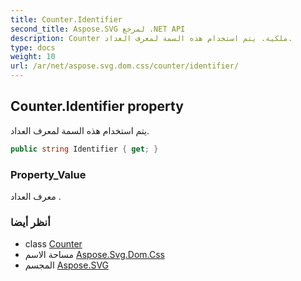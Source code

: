```yaml
---
title: Counter.Identifier
second_title: Aspose.SVG لمرجع .NET API
description: Counter ملكية. يتم استخدام هذه السمة لمعرف العداد.
type: docs
weight: 10
url: /ar/net/aspose.svg.dom.css/counter/identifier/
---
```

## Counter.Identifier property

يتم استخدام هذه السمة لمعرف العداد.

```csharp
public string Identifier { get; }
```

### Property_Value

معرف العداد .

### أنظر أيضا

* class [Counter](../)
* مساحة الاسم [Aspose.Svg.Dom.Css](../../counter/)
* المجسم [Aspose.SVG](../../../)


